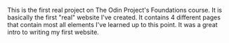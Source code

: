 This is the first real project on The Odin Project's Foundations course. It is basically the first "real" website I've created. It contains 4 different pages that contain most all elements I've learned up to this point. It was a great intro to writing my first website.